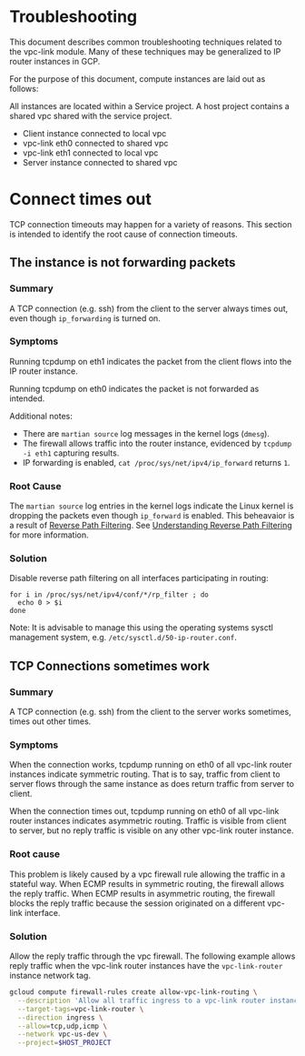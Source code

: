 # Troubleshooting

This document describes common troubleshooting techniques related to the
vpc-link module.  Many of these techniques may be generalized to IP router
instances in GCP.

For the purpose of this document, compute instances are laid out as follows:

All instances are located within a Service project.  A host project contains a
shared vpc shared with the service project.

 * Client instance connected to local vpc
 * vpc-link eth0 connected to shared vpc
 * vpc-link eth1 connected to local vpc
 * Server instance connected to shared vpc

# Connect times out

TCP connection timeouts may happen for a variety of reasons.  This section is
intended to identify the root cause of connection timeouts.

## The instance is not forwarding packets

### Summary

A TCP connection (e.g. ssh) from the client to the server always times out,
even though `ip_forwarding` is turned on.

### Symptoms

Running tcpdump on eth1 indicates the packet from the client flows into the IP
router instance.

Running tcpdump on eth0 indicates the packet is not forwarded as intended.

Additional notes:

 * There are `martian source` log messages in the kernel logs (`dmesg`).
 * The firewall allows traffic into the router instance, evidenced by `tcpdump
   -i eth1` capturing results.
 * IP forwarding is enabled, `cat /proc/sys/net/ipv4/ip_forward` returns `1`.

### Root Cause

The `martian source` log entries in the kernel logs indicate the Linux kernel
is dropping the packets even though `ip_forward` is enabled.  This beheavaior
is a result of [Reverse Path Filtering][rp_filter].  See [Understanding Reverse
Path Filtering][understanding_rp_filter] for more information.

### Solution

Disable reverse path filtering on all interfaces participating in routing:

```
for i in /proc/sys/net/ipv4/conf/*/rp_filter ; do
  echo 0 > $i
done
```

Note: It is advisable to manage this using the operating systems sysctl
management system, e.g. `/etc/sysctl.d/50-ip-router.conf`.

## TCP Connections sometimes work

### Summary

A TCP connection (e.g. ssh) from the client to the server works
sometimes, times out other times.

### Symptoms

When the connection works, tcpdump running on eth0 of all vpc-link router
instances indicate symmetric routing.  That is to say, traffic from client to
server flows through the same instance as does return traffic from server to
client.

When the connection times out, tcpdump running on eth0 of all vpc-link router
instances indicates asymmetric routing.  Traffic is visible from client to
server, but no reply traffic is visible on any other vpc-link router instance.

### Root cause

This problem is likely caused by a vpc firewall rule allowing the traffic in a
stateful way.  When ECMP results in symmetric routing, the firewall allows the
reply traffic.  When ECMP results in asymmetric routing, the firewall blocks
the reply traffic because the session originated on a different vpc-link
interface.

### Solution

Allow the reply traffic through the vpc firewall.  The following example allows
reply traffic when the vpc-link router instances have the `vpc-link-router`
instance network tag.

```bash
gcloud compute firewall-rules create allow-vpc-link-routing \
  --description 'Allow all traffic ingress to a vpc-link router instance' \
  --target-tags=vpc-link-router \
  --direction ingress \
  --allow=tcp,udp,icmp \
  --network vpc-us-dev \
  --project=$HOST_PROJECT
```

[rp_filter]: http://tldp.org/HOWTO/Adv-Routing-HOWTO/lartc.kernel.rpf.html
[understanding_rp_filter]: https://www.theurbanpenguin.com/rp_filter-and-lpic-3-linux-security/
